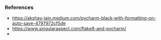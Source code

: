 ### References
* https://akshay-jain.medium.com/pycharm-black-with-formatting-on-auto-save-4797972cf5de
* https://www.singularaspect.com/flake8-and-pycharm/
* 
